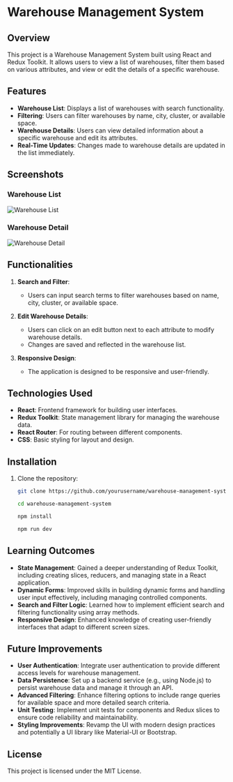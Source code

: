 # Warehouse Management System

## Overview

This project is a Warehouse Management System built using React and Redux Toolkit. It allows users to view a list of warehouses, filter them based on various attributes, and view or edit the details of a specific warehouse. 

## Features

- **Warehouse List**: Displays a list of warehouses with search functionality.
- **Filtering**: Users can filter warehouses by name, city, cluster, or available space.
- **Warehouse Details**: Users can view detailed information about a specific warehouse and edit its attributes.
- **Real-Time Updates**: Changes made to warehouse details are updated in the list immediately.

## Screenshots

### Warehouse List
![Warehouse List](./images/warehouse-list.png)

### Warehouse Detail
![Warehouse Detail](./images/warehouse-detail.png)

## Functionalities

1. **Search and Filter**:
   - Users can input search terms to filter warehouses based on name, city, cluster, or available space.

2. **Edit Warehouse Details**:
   - Users can click on an edit button next to each attribute to modify warehouse details.
   - Changes are saved and reflected in the warehouse list.

3. **Responsive Design**:
   - The application is designed to be responsive and user-friendly.

## Technologies Used

- **React**: Frontend framework for building user interfaces.
- **Redux Toolkit**: State management library for managing the warehouse data.
- **React Router**: For routing between different components.
- **CSS**: Basic styling for layout and design.

## Installation

1. Clone the repository:
   ```bash
   git clone https://github.com/yourusername/warehouse-management-system.git

   cd warehouse-management-system

   npm install

   npm run dev


## Learning Outcomes

- **State Management**: Gained a deeper understanding of Redux Toolkit, including creating slices, reducers, and managing state in a React application.
- **Dynamic Forms**: Improved skills in building dynamic forms and handling user input effectively, including managing controlled components.
- **Search and Filter Logic**: Learned how to implement efficient search and filtering functionality using array methods.
- **Responsive Design**: Enhanced knowledge of creating user-friendly interfaces that adapt to different screen sizes.

## Future Improvements

- **User Authentication**: Integrate user authentication to provide different access levels for warehouse management.
- **Data Persistence**: Set up a backend service (e.g., using Node.js) to persist warehouse data and manage it through an API.
- **Advanced Filtering**: Enhance filtering options to include range queries for available space and more detailed search criteria.
- **Unit Testing**: Implement unit tests for components and Redux slices to ensure code reliability and maintainability.
- **Styling Improvements**: Revamp the UI with modern design practices and potentially a UI library like Material-UI or Bootstrap.

## License

This project is licensed under the MIT License.
